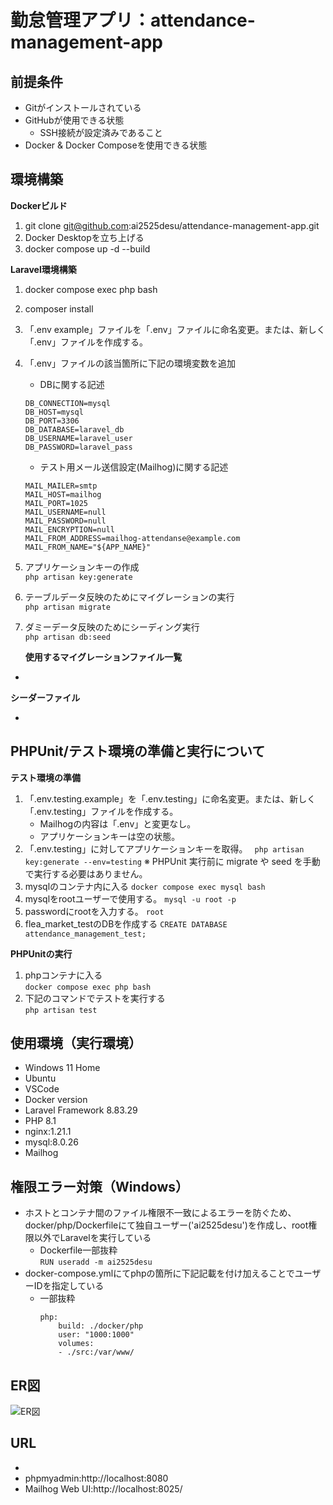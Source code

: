 # 勤怠管理アプリ：attendance-management-app
<!-- 10/17Laravelプロジェクト立ち上げ時に簡易記述 -->

## 前提条件
- Gitがインストールされている
- GitHubが使用できる状態
    - SSH接続が設定済みであること
- Docker & Docker Composeを使用できる状態

## 環境構築

**Dockerビルド**
1. git clone git@github.com:ai2525desu/attendance-management-app.git
2. Docker Desktopを立ち上げる
3. docker compose up -d --build

**Laravel環境構築**
1. docker compose exec php bash
2. composer install
3. 「.env example」ファイルを「.env」ファイルに命名変更。または、新しく「.env」ファイルを作成する。
4. 「.env」ファイルの該当箇所に下記の環境変数を追加
    * DBに関する記述
    ```
    DB_CONNECTION=mysql
    DB_HOST=mysql
    DB_PORT=3306
    DB_DATABASE=laravel_db
    DB_USERNAME=laravel_user
    DB_PASSWORD=laravel_pass
    ```
    * テスト用メール送信設定(Mailhog)に関する記述
    ```
    MAIL_MAILER=smtp
    MAIL_HOST=mailhog
    MAIL_PORT=1025
    MAIL_USERNAME=null
    MAIL_PASSWORD=null
    MAIL_ENCRYPTION=null
    MAIL_FROM_ADDRESS=mailhog-attendanse@example.com
    MAIL_FROM_NAME="${APP_NAME}"
    ```
5. アプリケーションキーの作成<br>
    ``` php artisan key:generate ```
6. テーブルデータ反映のためにマイグレーションの実行<br>
    ``` php artisan migrate ```
7. ダミーデータ反映のためにシーディング実行<br>
    ``` php artisan db:seed ```

    **使用するマイグレーションファイル一覧**
<!-- 作成後、内容記述 -->
* 

**シーダーファイル**
<!-- 作成後内容記述 -->
* 

<!-- 10/17 PHPUnitテスト実行できるように各ファイル記述済みの状態。記述内容確認必ず -->
## PHPUnit/テスト環境の準備と実行について
**テスト環境の準備**
1. 「.env.testing.example」を「.env.testing」に命名変更。または、新しく「.env.testing」ファイルを作成する。
    - Mailhogの内容は「.env」と変更なし。
    - アプリケーションキーは空の状態。
2. 「.env.testing」に対してアプリケーションキーを取得。
    ``` php artisan key:generate --env=testing```
※ PHPUnit 実行前に migrate や seed を手動で実行する必要はありません。
3. mysqlのコンテナ内に入る
    ``` docker compose exec mysql bash ```
4. mysqlをrootユーザーで使用する。
    ``` mysql -u root -p ```
5. passwordにrootを入力する。
    ``` root ```
6. flea_market_testのDBを作成する
    ``` CREATE DATABASE attendance_management_test; ```

**PHPUnitの実行**
1. phpコンテナに入る<br>
    ``` docker compose exec php bash ```
2. 下記のコマンドでテストを実行する<br>
    ``` php artisan test ```

<!-- Ubuntu,VSCode,Docker最終記述で確定すること -->
## 使用環境（実行環境）
- Windows 11 Home
- Ubuntu 
- VSCode 
- Docker version 
- Laravel Framework 8.83.29
- PHP 8.1
- nginx:1.21.1
- mysql:8.0.26
- Mailhog

## 権限エラー対策（Windows）
* ホストとコンテナ間のファイル権限不一致によるエラーを防ぐため、docker/php/Dockerfileにて独自ユーザー('ai2525desu')を作成し、root権限以外でLaravelを実行している
    - Dockerfile一部抜粋<br>
    ```RUN useradd -m ai2525desu```
* docker-compose.ymlにてphpの箇所に下記記載を付け加えることでユーザーIDを指定している
    - 一部抜粋
        ```
        php:
            build: ./docker/php
            user: "1000:1000"
            volumes:
            - ./src:/var/www/
        ```

<!-- ER図完成後に.pngファイル貼り付け -->
## ER図
![ER図]()

<!-- 必要URL記載すること -->
## URL
* 
* phpmyadmin:http://localhost:8080
* Mailhog Web UI:http://localhost:8025/
